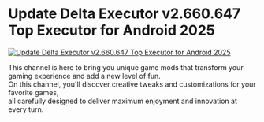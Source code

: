 # Update Delta Executor v2.660.647 Top Executor for Android 2025

[![Update Delta Executor v2.660.647 Top Executor for Android 2025](https://blogger.googleusercontent.com/img/b/R29vZ2xl/AVvXsEhae4Z1mNRr3RwV18t8_aIIqzo616GGNoV4Mg1-mvA7_D7FLgO5g3OrLnhV0-ma6QCEJhH9EgGrLhdw7wJwcoNl5SdrOzYlyn8Mout-bFWOlYkIz-yxFB2qjgbLLe0fmDY8UXIhLVgpCCTqaZwY4LAEhaPmgHgfmOD8lWylj_rrLU9xlnbA9lnzzqNWgXE/w640-h360/24.jpg)](https://primiumapks2025.blogspot.com/2025/05/update-delta-executor-v2660647-top.html)

This channel is here to bring you unique game mods that transform your gaming experience and add a new level of fun.  
On this channel, you'll discover creative tweaks and customizations for your favorite games,  
all carefully designed to deliver maximum enjoyment and innovation at every turn.
